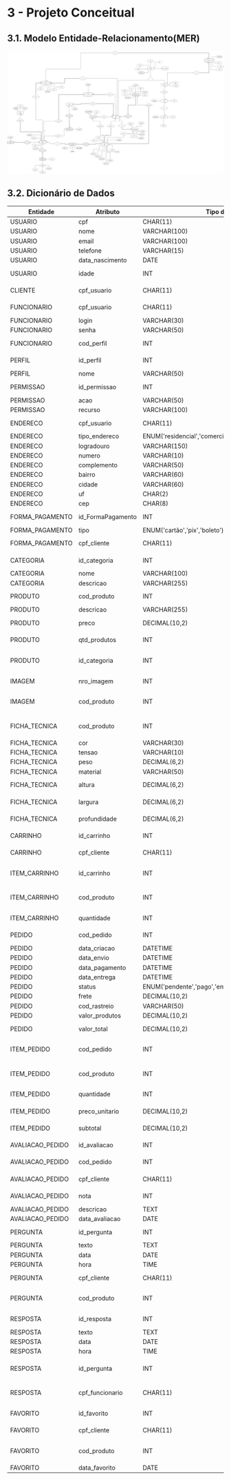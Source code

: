 # 3 - Projeto Conceitual


## 3.1. Modelo Entidade-Relacionamento(MER)
![Modelo Entidade-Relacionamento](../MER.png)

## 3.2. Dicionário de Dados

| **Entidade** | **Atributo** | **Tipo de Dado** | **Restrições** |
|---|---|---|---|
| USUARIO | cpf | CHAR(11) | PK, único, não nulo |
| USUARIO | nome | VARCHAR(100) | não nulo |
| USUARIO | email | VARCHAR(100) | único, não nulo |
| USUARIO | telefone | VARCHAR(15) | opcional |
| USUARIO | data_nascimento | DATE | opcional |
| USUARIO | idade | INT | derivado de data_nascimento |
| CLIENTE | cpf_usuario | CHAR(11) | PK, FK → USUARIO(cpf), não nulo |
| FUNCIONARIO | cpf_usuario | CHAR(11) | PK, FK → USUARIO(cpf), não nulo |
| FUNCIONARIO | login | VARCHAR(30) | único, não nulo |
| FUNCIONARIO | senha | VARCHAR(50) | não nulo |
| FUNCIONARIO | cod_perfil | INT | FK → PERFIL(id_perfil), não nulo |
| PERFIL | id_perfil | INT | PK, auto incremento, não nulo |
| PERFIL | nome | VARCHAR(50) | único, não nulo |
| PERMISSAO | id_permissao | INT | PK, auto incremento, não nulo |
| PERMISSAO | acao | VARCHAR(50) | não nulo |
| PERMISSAO | recurso | VARCHAR(100) | não nulo |
| ENDERECO | cpf_usuario | CHAR(11) | PK (composta), FK → USUARIO(cpf), não nulo |
| ENDERECO | tipo_endereco | ENUM('residencial','comercial','outro') | PK (composta), não nulo |
| ENDERECO | logradouro | VARCHAR(150) | não nulo |
| ENDERECO | numero | VARCHAR(10) | não nulo |
| ENDERECO | complemento | VARCHAR(50) | opcional |
| ENDERECO | bairro | VARCHAR(60) | não nulo |
| ENDERECO | cidade | VARCHAR(60) | não nulo |
| ENDERECO | uf | CHAR(2) | não nulo, CHECK (UF válida) |
| ENDERECO | cep | CHAR(8) | não nulo |
| FORMA_PAGAMENTO | id_FormaPagamento | INT | PK, auto incremento, não nulo |
| FORMA_PAGAMENTO | tipo | ENUM('cartão','pix','boleto') | não nulo |
| FORMA_PAGAMENTO | cpf_cliente | CHAR(11) | FK → CLIENTE(cpf_usuario), não nulo |
| CATEGORIA | id_categoria | INT | PK, auto incremento, não nulo |
| CATEGORIA | nome | VARCHAR(100) | único, não nulo |
| CATEGORIA | descricao | VARCHAR(255) | opcional |
| PRODUTO | cod_produto | INT | PK, auto incremento, não nulo |
| PRODUTO | descricao | VARCHAR(255) | não nulo |
| PRODUTO | preco | DECIMAL(10,2) | não nulo, CHECK (preco > 0) |
| PRODUTO | qtd_produtos | INT | não nulo, CHECK (qtd_produtos ≥ 0) |
| PRODUTO | id_categoria | INT | FK → CATEGORIA(id_categoria), não nulo |
| IMAGEM | nro_imagem | INT | PK, auto incremento, não nulo |
| IMAGEM | cod_produto | INT | FK → PRODUTO(cod_produto), não nulo |
| FICHA_TECNICA | cod_produto | INT | PK, FK → PRODUTO(cod_produto), único, não nulo |
| FICHA_TECNICA | cor | VARCHAR(30) | opcional |
| FICHA_TECNICA | tensao | VARCHAR(10) | opcional |
| FICHA_TECNICA | peso | DECIMAL(6,2) | opcional, CHECK (peso ≥ 0) |
| FICHA_TECNICA | material | VARCHAR(50) | opcional |
| FICHA_TECNICA | altura | DECIMAL(6,2) | opcional, CHECK (altura ≥ 0) |
| FICHA_TECNICA | largura | DECIMAL(6,2) | opcional, CHECK (largura ≥ 0) |
| FICHA_TECNICA | profundidade | DECIMAL(6,2) | opcional, CHECK (profundidade ≥ 0) |
| CARRINHO | id_carrinho | INT | PK, auto incremento, não nulo |
| CARRINHO | cpf_cliente | CHAR(11) | FK → CLIENTE(cpf_usuario), único, não nulo |
| ITEM_CARRINHO | id_carrinho | INT | PK (composta), FK → CARRINHO(id_carrinho), não nulo |
| ITEM_CARRINHO | cod_produto | INT | PK (composta), FK → PRODUTO(cod_produto), não nulo |
| ITEM_CARRINHO | quantidade | INT | não nulo, CHECK (quantidade ≥ 1) |
| PEDIDO | cod_pedido | INT | PK, auto incremento, não nulo |
| PEDIDO | data_criacao | DATETIME | não nulo |
| PEDIDO | data_envio | DATETIME | opcional |
| PEDIDO | data_pagamento | DATETIME | opcional |
| PEDIDO | data_entrega | DATETIME | opcional |
| PEDIDO | status | ENUM('pendente','pago','enviado','entregue','cancelado') | não nulo |
| PEDIDO | frete | DECIMAL(10,2) | não nulo, CHECK (frete ≥ 0) |
| PEDIDO | cod_rastreio | VARCHAR(50) | opcional |
| PEDIDO | valor_produtos | DECIMAL(10,2) | derivado (soma dos itens) |
| PEDIDO | valor_total | DECIMAL(10,2) | derivado (valor_produtos + frete) |
| ITEM_PEDIDO | cod_pedido | INT | PK (composta), FK → PEDIDO(cod_pedido), não nulo |
| ITEM_PEDIDO | cod_produto | INT | PK (composta), FK → PRODUTO(cod_produto), não nulo |
| ITEM_PEDIDO | quantidade | INT | não nulo, CHECK (quantidade ≥ 1) |
| ITEM_PEDIDO | preco_unitario | DECIMAL(10,2) | não nulo, CHECK (preco_unitario > 0) |
| ITEM_PEDIDO | subtotal | DECIMAL(10,2) | derivado (quantidade × preco_unitario) |
| AVALIACAO_PEDIDO | id_avaliacao | INT | PK, auto incremento, não nulo |
| AVALIACAO_PEDIDO | cod_pedido | INT | FK → PEDIDO(cod_pedido), não nulo |
| AVALIACAO_PEDIDO | cpf_cliente | CHAR(11) | FK → CLIENTE(cpf_usuario), não nulo |
| AVALIACAO_PEDIDO | nota | INT | não nulo, CHECK (nota BETWEEN 1 AND 5) |
| AVALIACAO_PEDIDO | descricao | TEXT | opcional |
| AVALIACAO_PEDIDO | data_avaliacao | DATE | não nulo |
| PERGUNTA | id_pergunta | INT | PK, auto incremento, não nulo |
| PERGUNTA | texto | TEXT | não nulo |
| PERGUNTA | data | DATE | não nulo |
| PERGUNTA | hora | TIME | não nulo |
| PERGUNTA | cpf_cliente | CHAR(11) | FK → CLIENTE(cpf_usuario), não nulo |
| PERGUNTA | cod_produto | INT | FK → PRODUTO(cod_produto), não nulo |
| RESPOSTA | id_resposta | INT | PK, auto incremento, não nulo |
| RESPOSTA | texto | TEXT | não nulo |
| RESPOSTA | data | DATE | não nulo |
| RESPOSTA | hora | TIME | não nulo |
| RESPOSTA | id_pergunta | INT | FK → PERGUNTA(id_pergunta), não nulo |
| RESPOSTA | cpf_funcionario | CHAR(11) | FK → FUNCIONARIO(cpf_usuario), não nulo |
| FAVORITO | id_favorito | INT | PK, auto incremento, não nulo |
| FAVORITO | cpf_cliente | CHAR(11) | FK → CLIENTE(cpf_usuario), não nulo |
| FAVORITO | cod_produto | INT | FK → PRODUTO(cod_produto), não nulo |
| FAVORITO | data_favorito | DATE | opcional |
